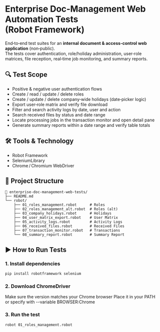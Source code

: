# Enterprise Doc‑Management Web Automation Tests (Robot Framework)

End‑to‑end test suites for an **internal document & access‑control web application** (non‑public).  
The tests cover authentication, role/holiday administration, user‑role matrices, file reception, real‑time job monitoring, and summary reports.

## 🔍 Test Scope
- Positive & negative user authentication flows
- Create / read / update / delete roles
- Create / update / delete company‑wide holidays (date‑picker logic)
- Export user‑role matrix and verify file download
- Filter and search activity logs by date, user and action
- Search received files by status and date range
- Locate processing jobs in the transaction monitor and open detail pane
- Generate summary reports within a date range and verify table totals

## 🛠️ Tools & Technology
- Robot Framework
- SeleniumLibrary
- Chrome / Chromium WebDriver

## 📂 Project Structure
```
📁 enterprise-doc-management-web-tests/
├── README.md
└── robot/                   
    ├── 01_roles_management.robot      # Roles
    ├── 02_roles_management_alt.robot  # Roles (alt)
    ├── 03_company_holidays.robot      # Holidays
    ├── 04_user_matrix_export.robot    # User Matrix
    ├── 05_activity_logs.robot         # Activity Logs
    ├── 06_received_files.robot        # Received Files
    ├── 07_transaction_monitor.robot   # Transactions
    └── 08_summary_report.robot        # Summary Report
```

## ▶️ How to Run Tests

### 1. Install dependencies
```bash
pip install robotframework selenium
```

###  2. Download ChromeDriver
Make sure the version matches your Chrome browser
Place it in your PATH or specify with --variable BROWSER:Chrome

###  3. Run the test
```bash
robot 01_roles_management.robot
```
